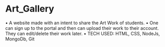 # Art_Gallery
• A website made with an intent to share the Art Work of students.
• One can sign up to the portal and then can upload their work to their
account. They can edit/delete their work later.
• TECH USED: HTML, CSS, NodeJs, MongoDb, Git
